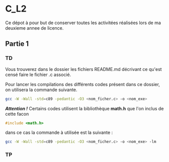 # C_L2

Ce dépot à pour but de conserver toutes les activitées réalisées lors de ma deuxieme annee de licence.

## Partie 1

### TD

Vous trouverez dans le dossier les fichiers README.md décrivant ce qu'est censé faire le fichier .c associé.

Pour lancer les compilations des différents codes présent dans ce dossier, on utilisera la commande suivante.

```bash
gcc -W -Wall -std=c89 -pedantic -O3 <nom_ficher.c> -o <nom_exe>
```

**_Attention !_** Certains codes utilisent la bibliothèque **math.h** que l'on inclus de cette facon

```c
#include <math.h>
```

dans ce cas la commande à utilisée est la
suivante :

```bash
gcc -W -Wall -std=c89 -pedantic -O3 <nom_ficher.c> -o <nom_exe> -lm
```

### TP


